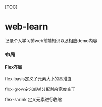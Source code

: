 [TOC]
# web-learn
记录个人学习的web前端知识以及相应demo内容

### 布局
#### Flex布局



flex-basis定义了元素大小的基准值

flex-grow定义能够分配剩余宽度若干

flex-shrink 定义元素进行收缩

